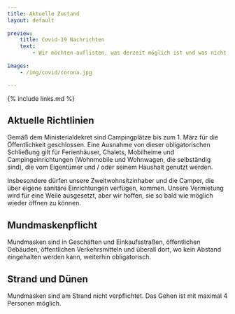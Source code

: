 ```yaml
---
title: Aktuelle Zustand
layout: default
    
preview:
    title: Covid-19 Nachrichten
    text:
        - Wir möchten auflisten, was derzeit möglich ist und was nicht, sowie alle unsere Vorsichtsmaßnahmen und Richtlinien.
        
images: 
    - /img/covid/corona.jpg

---
```


{% include links.md %}

## Aktuelle Richtlinien
Gemäß dem Ministerialdekret sind Campingplätze bis zum 1. März für die Öffentlichkeit geschlossen. Eine Ausnahme von dieser obligatorischen Schließung gilt für Ferienhäuser, Chalets, Mobilheime und Campingeinrichtungen (Wohnmobile und Wohnwagen, die selbständig sind), die vom Eigentümer und / oder seinem Haushalt genutzt werden.

Insbesondere dürfen unsere Zweitwohnsitzinhaber und die Camper, die über eigene sanitäre Einrichtungen verfügen, kommen. Unsere Vermietung wird für eine Weile ausgesetzt, aber wir hoffen, sie so bald wie möglich wieder öffnen zu können.

## Mundmaskenpflicht
Mundmasken sind in Geschäften und Einkaufsstraßen, öffentlichen Gebäuden, öffentlichen Verkehrsmitteln und überall dort, wo kein Abstand eingehalten werden kann, weiterhin obligatorisch.

## Strand und Dünen
Mundmasken sind am Strand nicht verpflichtet. Das Gehen ist mit maximal 4 Personen möglich.